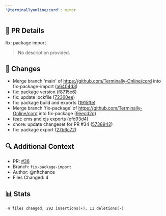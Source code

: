 ```yaml
---
'@terminallyonline/cord': minor
---
```


## 🔄 PR Details
fix: package import

> No description provided.

## 📝 Changes
- Merge branch 'main' of https://github.com/Terminally-Online/cord into fix-package-import ([a6404d3](https://github.com/Terminally-Online/cord/commit/a6404d3ffdf6544a307bd7b21e40eb68336e58bf))
- fix: package version ([f8715e6](https://github.com/Terminally-Online/cord/commit/f8715e6fd49de8fb725e886671477774c6446297))
- fix: update lockfile ([72360ee](https://github.com/Terminally-Online/cord/commit/72360ee47d4d1968d207376069f845cf6740f9af))
- fix: package build and exports ([1915ffe](https://github.com/Terminally-Online/cord/commit/1915ffe801eed5cb635ff9bd926d5a068ebdbb97))
- Merge branch 'fix-package' of https://github.com/Terminally-Online/cord into fix-package ([9eecd2d](https://github.com/Terminally-Online/cord/commit/9eecd2de8de57f95b69aea450da27abe4b18feb5))
- feat: ems and cjs exports ([efd93d4](https://github.com/Terminally-Online/cord/commit/efd93d4feb9053bef8593ccd9d0da48ca00e84ba))
- chore: update changeset for PR #34 ([5738942](https://github.com/Terminally-Online/cord/commit/5738942588fedcad85a5b77e0979e4ec975e763e))
- fix: package export ([27b6c72](https://github.com/Terminally-Online/cord/commit/27b6c72daef48c9165d5453b1ea01343d67125be))

## 🔍 Additional Context
- PR: [#36](https://github.com/Terminally-Online/cord/pull/36)
- Branch: `fix-package-import`
- Author: @nftchance
- Files Changed: 4

## 📊 Stats
```diff
 4 files changed, 292 insertions(+), 11 deletions(-)
```
